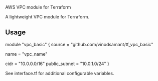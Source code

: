 AWS VPC module for Terraform

A lightweight VPC module for Terraform.


## Usage

module "vpc_basic" {
  source = "github.com/vinodsamant/tf_vpc_basic"

  name = "vpc_name"

  cidr = "10.0.0.0/16"
  public_subnet = "10.0.1.0/24"
}





See interface.tf for additional configurable variables.

